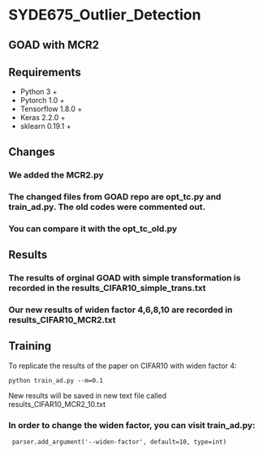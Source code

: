 # SYDE675_Outlier_Detection
## GOAD with MCR2

## Requirements
* Python 3 +
* Pytorch 1.0 +
* Tensorflow 1.8.0 +
* Keras 2.2.0 +
* sklearn 0.19.1 +
## Changes
### We added the MCR2.py
### The changed files from GOAD repo are opt_tc.py and train_ad.py. The old codes were commented out.
### You can compare it with the opt_tc_old.py 


## Results
### The results of orginal GOAD with simple transformation is recorded in the results_CIFAR10_simple_trans.txt
### Our new results of widen factor 4,6,8,10 are recorded in results_CIFAR10_MCR2.txt


## Training

To replicate the results of the paper on CIFAR10 with widen factor 4:
```
python train_ad.py --m=0.1
```
New results will be saved in new text file called results_CIFAR10_MCR2_10.txt

### In order to change the widen factor, you can visit train_ad.py:
```
 parser.add_argument('--widen-factor', default=10, type=int)
```


